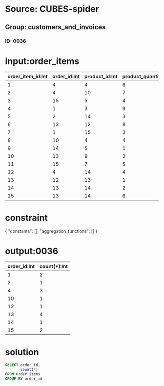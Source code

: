 # Source: CUBES-spider
## Group: customers_and_invoices
### ID: 0036

# input:order_items

| order_item_id:Int | order_id:Int | product_id:Int | product_quantity:Str | other_order_item_details:Str |
|---|---|---|---|---|
| 1 | 4 | 4 | 6 | nan |
| 2 | 4 | 10 | 7 | nan |
| 3 | 15 | 5 | 4 | nan |
| 4 | 1 | 3 | 9 | nan |
| 5 | 2 | 14 | 3 | nan |
| 6 | 13 | 12 | 8 | nan |
| 7 | 1 | 15 | 3 | nan |
| 8 | 10 | 4 | 4 | nan |
| 9 | 14 | 5 | 1 | nan |
| 10 | 13 | 9 | 2 | nan |
| 11 | 15 | 7 | 5 | nan |
| 12 | 4 | 14 | 4 | nan |
| 13 | 12 | 13 | 1 | nan |
| 14 | 13 | 14 | 2 | nan |
| 15 | 13 | 14 | 6 | nan |

# constraint

{
  "constants": [],
  "aggregation_functions": []
}

# output:0036

| order_id:Int | count(*):Int |
|---|---|
| 1 | 2 |
| 2 | 1 |
| 4 | 3 |
| 10 | 1 |
| 12 | 1 |
| 13 | 4 |
| 14 | 1 |
| 15 | 2 |

# solution

```sql
SELECT order_id,
       count(*)
FROM Order_items
GROUP BY order_id
```
